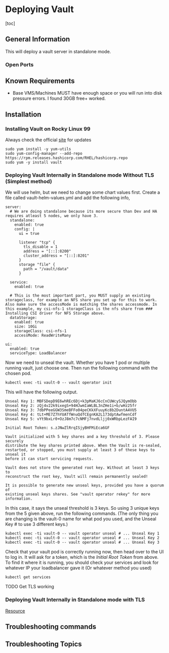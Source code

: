 # Deploying Vault

[toc]

## General Information

This will deploy a vault server in standalone mode. 

### Open Ports

## Known Requirements

- Base VMS/Machines MUST have enough space or you will run into disk pressure errors. I found 30GB free+ worked.

## Installation

### Installing Vault on Rocky Linux 99

Always check the official [site](https://developer.hashicorp.com/vault) for updates

    sudo yum install -y yum-utils
    sudo yum-config-manager --add-repo https://rpm.releases.hashicorp.com/RHEL/hashicorp.repo
    sudo yum -y install vault

### Deploying Vault Internally in Standalone mode Without TLS (Simplest method)

We will use helm, but we need to change some chart values first. Create a file called vault-helm-values.yml and add the following info,

    server:
      # We are doing standalone because its more secure than Dev and HA requires atleast 5 nodes, we only have 3.
      standalone:
        enabled: true
        config: |
          ui = true

          listener "tcp" {
            tls_disable = 1
            address = "[::]:8200"
            cluster_address = "[::]:8201"
          }
          storage "file" {
            path = "/vault/data"
          }

      service:
        enabled: true

      # This is the most important part, you MUST supply an existing storageclass, for example an NFS share you set up for this to work. Also make sure the accessMode is matching the shares accessmode. In this example, my csi-nfs-1 storageClass is the nfs share from ### Installing CSI driver for NFS Storage above.
      dataStorage:
        enabled: true
        size: 10Gi
        storageClass: csi-nfs-1
        accessMode: ReadWriteMany

    ui:
      enabled: true
      serviceType: LoadBalancer


Now we need to unseal the vault. Whether you have 1 pod or multiple running vault, just choose one. Then run the following command with the chosen pod.

    kubectl exec -ti vault-0 -- vault operator init

This will have the following output.

    Unseal Key 1: MBFSDepD9E6whREc6Dj+k3pMaKJ6cCnCUWcySJQymObb
    Unseal Key 2: zQj4v22k9ixegS+94HJwmIaWLBL3nZHe1i+b/wHz25fr
    Unseal Key 3: 7dbPPeeGGW3SmeBFFo04peCKkXFuuyKc8b2DuntA4VU5
    Unseal Key 4: tLt+ME7Z7hYUATfWnuQdfCEgnKA2L173dptAwfmenCdf
    Unseal Key 5: vYt9bxLr0+OzJ8m7c7cNMFj7nvdLljj0xWRbpLezFAI9

    Initial Root Token: s.zJNwZlRrqISjyBHFMiEca6GF

    Vault initialized with 5 key shares and a key threshold of 3. Please securely
    distribute the key shares printed above. When the Vault is re-sealed,
    restarted, or stopped, you must supply at least 3 of these keys to unseal it
    before it can start servicing requests.

    Vault does not store the generated root key. Without at least 3 keys to
    reconstruct the root key, Vault will remain permanently sealed!

    It is possible to generate new unseal keys, provided you have a quorum of
    existing unseal keys shares. See "vault operator rekey" for more information.

In this case, it says the unseal threshold is 3 keys. So using 3 unique keys from the 5 given above, run the following commands. (The only thing you are changing is the vault-0 name for what pod you used, and the Unseal Key # to use 3 different keys.)

    kubectl exec -ti vault-0 -- vault operator unseal # ... Unseal Key 1
    kubectl exec -ti vault-0 -- vault operator unseal # ... Unseal Key 2
    kubectl exec -ti vault-0 -- vault operator unseal # ... Unseal Key 3

Check that your vault pod is correctly running now, then head over to the UI to log in. It will ask for a token, which is the *Initial Root Token* from above. To find it where it is running, you should check your services and look for whatever IP your loadbalancer gave it (Or whatever method you used)

    kubectl get services

TODO Get TLS working
### Deploying Vault Internally in Standalone mode with TLS

[Resource](https://developer.hashicorp.com/vault/docs/platform/k8s/helm/examples/standalone-tls)

## Troubleshooting commands

## Troubleshooting Topics
